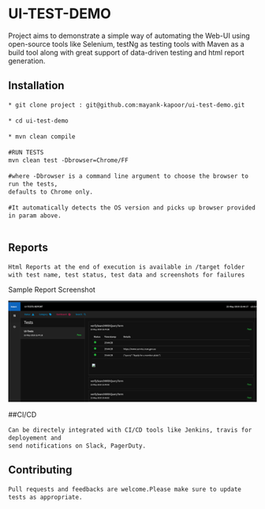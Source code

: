 # UI-TEST-DEMO

Project aims to demonstrate a simple way of automating the Web-UI using open-source tools like Selenium, testNg as testing tools with Maven as a build tool along with great support of data-driven testing and html report generation.


## Installation
 ```
* git clone project : git@github.com:mayank-kapoor/ui-test-demo.git

* cd ui-test-demo

* mvn clean compile

#RUN TESTS
mvn clean test -Dbrowser=Chrome/FF

#where -Dbrowser is a command line argument to choose the browser to run the tests, 
defaults to Chrome only.

#It automatically detects the OS version and picks up browser provided in param above.


```
## Reports
```
Html Reports at the end of execution is available in /target folder 
with test name, test status, test data and screenshots for failures
```

Sample Report Screenshot

![alt text](./img/example-report/sample-report.png?raw=true "Sample Report")


##CI/CD
```
Can be directely integrated with CI/CD tools like Jenkins, travis for deployement and 
send notifications on Slack, PagerDuty.

```


 

## Contributing

```
Pull requests and feedbacks are welcome.Please make sure to update tests as appropriate.
```

